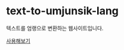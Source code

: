 # text-to-umjunsik-lang
텍스트를 엄랭으로 변환하는 웹사이트입니다.

[사용해보기](https://files.katelin.xyz/Static/text-to-umjunsik-lang/)
